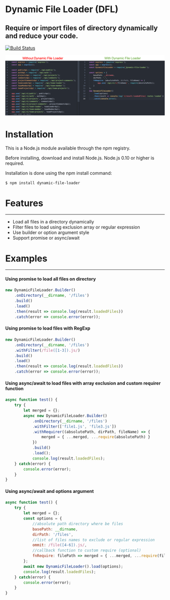 # **Dynamic File Loader (DFL)**
## Require or import files of directory dynamically and reduce your code.

[![Build Status](https://travis-ci.org/carboleda/dynamic-file-loader.svg?branch=master)](https://travis-ci.org/carboleda/dynamic-file-loader)

![Build Status](./docs/comparation.png)

# **Installation**
This is a Node.js module available through the npm registry.

Before installing, download and install Node.js. Node.js 0.10 or higher is required.

Installation is done using the npm install command:

```shell
$ npm install dynamic-file-loader
```

# **Features**
---
- Load all files in a directory dynamically
- Filter files to load using exclusion array or regular expression
- Use builder or option argument style
- Support promise or async/await

# **Examples**
---

#### Using promise to load all files on directory
```js
new DynamicFileLoader.Builder()
    .onDirectory(__dirname, '/files')
    .build()
    .load()
    .then(result => console.log(result.loadedFiles))
    .catch(error => console.error(error));
```

#### Using promise to load files with RegExp
```js
new DynamicFileLoader.Builder()
    .onDirectory(__dirname, '/files')
    .withFilter(/file([1-3]).js/)
    .build()
    .load()
    .then(result => console.log(result.loadedFiles))
    .catch(error => console.error(error));
```

#### Using async/await to load files with array exclusion and custom requirer function
```js
async function test() {
    try {
        let merged = {};
        async new DynamicFileLoader.Builder()
            .onDirectory(__dirname, '/files')
            .withFilter(['file1.js', 'file3.js'])
            .withRequirer((absolutePath, dirPath, fileName) => {
                merged = { ...merged, ...require(absolutePath) }
            })
            .build()
            .load();
            console.log(result.loadedFiles);
    } catch(error) {
        console.error(error);
    }
}
```

#### Using async/await and options argument
```js
async function test() {
    try {
        let merged = {};
        const options = {
            //absolute path directory where be files
            basePath: __dirname,
            dirPath: '/files',
            //list of files names to exclude or regular expression
            ommit: /file([4-6]).js/,
            //callback function to custom require (optional)
            fnRequire: filePath => merged = { ...merged, ...require(filePath) }
        };
        await new DynamicFileLoader().load(options);
        console.log(result.loadedFiles);
    } catch(error) {
        console.error(error);
    }
}
```